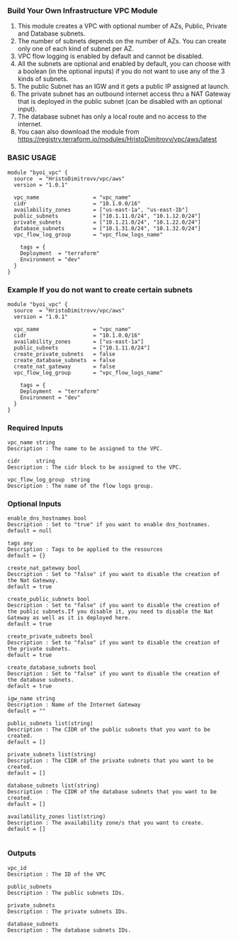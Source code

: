 
### Build Your Own Infrastructure VPC Module ###

1. This module creates a VPC with optional number of AZs, Public, Private and Database subnets. 
2. The number of subnets depends on the number of AZs. You can create only one of each kind of subnet per AZ.
3. VPC flow logging is enabled by default and cannot be disabled.
4. All the subnets are optional and enabled by default, you can choose with a boolean (in the optional inputs) if you do not want to use any of the 3 kinds of subnets.
5. The public Subnet has an IGW and it gets a public IP assigned at launch.
6. The private subnet has an outbound internet access thru a NAT Gateway that is deployed in the public subnet (can be disabled with an optional input).
7. The database subnet has only a local route and no access to the internet.
8. You caan also download the module from https://registry.terraform.io/modules/HristoDimitrovv/vpc/aws/latest


### BASIC USAGE ###

```hcl
module "byoi_vpc" {
  source  = "HristoDimitrovv/vpc/aws"
  version = "1.0.1"

  vpc_name                 = "vpc_name"
  cidr                     = "10.1.0.0/16"
  availability_zones       = ["us-east-1a", "us-east-1b"]
  public_subnets           = ["10.1.11.0/24", "10.1.12.0/24"]
  private_subnets          = ["10.1.21.0/24", "10.1.22.0/24"]
  database_subnets         = ["10.1.31.0/24", "10.1.32.0/24"]
  vpc_flow_log_group       = "vpc_flow_logs_name"

    tags = {
    Deployment  = "terraform"
    Environment = "dev"
  }
}
```

### Example If you do not want to create certain subnets ###

```hcl
module "byoi_vpc" {
  source  = "HristoDimitrovv/vpc/aws"
  version = "1.0.1"

  vpc_name                 = "vpc_name"
  cidr                     = "10.1.0.0/16"
  availability_zones       = ["us-east-1a"]
  public_subnets           = ["10.1.11.0/24"]
  create_private_subnets   = false
  create_database_subnets  = false
  create_nat_gateway       = false
  vpc_flow_log_group       = "vpc_flow_logs_name"

    tags = {
    Deployment  = "terraform"
    Environment = "dev"
  }
}
```



### Required Inputs ###

```hcl
vpc_name string
Description : The name to be assigned to the VPC.

cidr     string
Description : The cidr block to be assigned to the VPC.

vpc_flow_log_group  string
Description : The name of the flow logs group.
```


### Optional Inputs ###

```hcl
enable_dns_hostnames bool
Description : Set to "true" if you want to enable dns_hostnames.
default = null

tags any
Description : Tags to be applied to the resources
default = {}

create_nat_gateway bool
Description : Set to "false" if you want to disable the creation of the Nat Gateway.
default = true

create_public_subnets bool
Description : Set to "false" if you want to disable the creation of the public subnets.If you disable it, you need to disable the Nat Gateway as well as it is deployed here.
default = true

create_private_subnets bool
Description : Set to "false" if you want to disable the creation of the private subnets.
default = true

create_database_subnets bool
Description : Set to "false" if you want to disable the creation of the database subnets.
default = true

igw_name string
Description : Name of the Internet Gateway
default = ""

public_subnets list(string)
Description : The CIDR of the public subnets that you want to be created.
default = []

private_subnets list(string)
Description : The CIDR of the private subnets that you want to be created.
default = []

database_subnets list(string)
Description : The CIDR of the database subnets that you want to be created.
default = []

availability_zones list(string)
Description : The availability zone/s that you want to create.
default = []


```


### Outputs ###

```hcl
vpc_id
Description : The ID of the VPC

public_subnets
Description : The public subnets IDs.

private_subnets
Description : The private subnets IDs.

database_subnets
Description : The database subnets IDs.
```